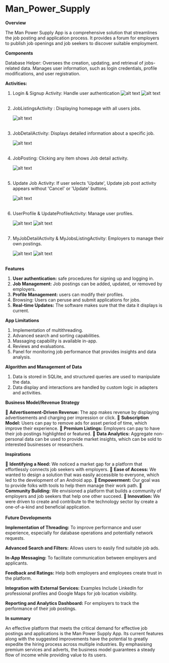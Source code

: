 # Man_Power_Supply

**Overview** 

The Man Power Supply App is a comprehensive solution that streamlines the job posting and application process. It provides a forum for employers to publish job openings and job seekers to discover suitable employment.
<br>

**Components**
<br>

Database Helper:   Oversees the creation, updating, and retrieval of jobs-related data. Manages user information, such as login credentials, profile modifications, and user registration.

**Activities:**

1.	Login & Signup Activity:  Handle user authentication
        ![alt text](image.png)
  	    ![alt text](image-1.png)
        <br><br>
    
3.  JobListingsActivity :  Displaying homepage with all users jobs.


    ![alt text](image-2.png)
    <br><br>

4. JobDetailActivity: Displays detailed information about a specific job.

    ![alt text](image-3.png)
    <br><br>

5. JobPosting:  Clicking any item shows Job detail activity.

    ![alt text](image-4.png)
    <br><br>

6. Update Job Activity: If user selects 'Update', Update job post activity appears without 'Cancel' or 'Update' buttons.

    ![alt text](image-5.png)
    <br><br>

7.  UserProfile & UpdateProfileActivity: Manage user profiles.

    ![alt text](image-6.png) ![alt text](image-9.png)
    <br><br>


8.  MyJobDetailActivity & MyJobsListingActivity: Employers to manage their own postings.

    ![alt text](image-7.png) ![alt text](image-8.png)
    <br><br>






**Features**

1. **User authentication:** safe procedures for signing up and logging in.
2. **Job Management:** Job postings can be added, updated, or removed by employers.
3. **Profile Management:** users can modify their profiles.
4. Browsing: Users can peruse and submit applications for jobs.
5. **Real-time Updates:** The software makes sure that the data it displays is current.

**App Limitations**

1.	Implementation of multithreading.
2.	Advanced search and sorting capabilities.
3.	Massaging capability is available in-app.
4.	Reviews and evaluations.
5.	Panel for monitoring job performance that provides insights and data analysis.

**Algorithm and Management of Data**

1. Data is stored in SQLite, and structured queries are used to manipulate the data. 
2. Data display and interactions are handled by custom logic in adapters and activities.


**Business Model/Revenue Strategy**

	**Advertisement-Driven Revenue:** The app makes revenue by displaying advertisements and charging per impression or click.
	**Subscription Model:** Users can pay to remove ads for asset period of time, which improve their experience.
	**Premium Listings:** Employers can pay to have their job postings highlighted or featured.
	**Data Analytics:** Aggregate non-personal data can be used to provide market insights, which can be sold to interested businesses or researchers. 

**Inspirations**

	**Identifying a Need:** We noticed a market gap for a platform that effortlessly connects job seekers with employers.
	**Ease of Access:** We wanted to design a solution that was easily accessible to everyone, which led to the development of an Android app.
	**Empowerment:** Our goal was to provide folks with tools to help them manage their work path.
	**Community Building:** We envisioned a platform that builds a community of employers and job seekers that help one other succeed.
	**Innovation:** We were driven to create and contribute to the technology sector by create a one-of-a-kind and beneficial application.
<br><br>
**Future Developments**

**Implementation of Threading:** To improve performance and user experience, especially for database operations and potentially network requests. 

**Advanced Search and Filters:** Allows users to easily find suitable job ads.

**In-App Messaging:** To facilitate communication between employers and applicants. 

**Feedback and Ratings:** Help both employers and employees create trust in the platform.

**Integration with External Services:** Examples Include LinkedIn for professional profiles and Google Maps for job location visibility.

**Reporting and Analytics Dashboard:** For employers to track the performance of their job postings.

**In summary**

An effective platform that meets the critical demand for effective job postings and applications is the Man Power Supply App. Its current features along with the suggested improvements have the potential to greatly expedite the hiring process across multiple industries. By emphasising premium services and adverts, the business model guarantees a steady flow of income while providing value to its users. 

